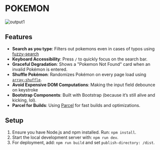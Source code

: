 # POKEMON


![output1](https://github.com/user-attachments/assets/a7b9dfa4-c242-4d9b-8111-2974217e76ce)




## Features

- **Search as you type**: Filters out pokemons even in cases of typos using [fuzzy-search](https://www.fusejs.io/)
- **Keyboard Accessibility**: Press `/` to quickly focus on the search bar.
- **Graceful Degradation**: Shows a "Pokemon Not Found" card when an invalid Pokémon is entered.
- **Shuffle Pokémon**: Randomizes Pokémon on every page load using [`array-shuffle`](https://www.npmjs.com/package/array-shuffle).
- **Avoid Expensive DOM Computations**: Making the input field debounce on keystroke
- **Bootstrap Components**: Built with Bootstrap (because it’s still alive and kicking, lol).
- **Parcel for Builds**: Using [Parcel](https://parceljs.org/) for fast builds and optimizations.

## Setup

1. Ensure you have Node.js and npm installed. Run: `npm install`.
2. Start the local development server with: `npm run dev`.
3. For deployment, add: `npm run build` and set `publish-directory: /dist`.






